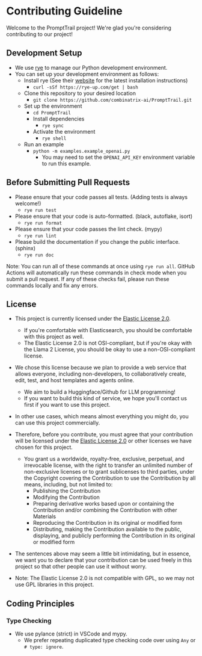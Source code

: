 # Contributing Guideline

Welcome to the PromptTrail project! We're glad you're considering contributing to our project!

## Development Setup

- We use [rye](https://rye-up.com/) to manage our Python development environment.
- You can set up your development environment as follows:
  - Install rye (See their [website](https://rye-up.com/) for the latest installation instructions)
    - `curl -sSf https://rye-up.com/get | bash`
  - Clone this repository to your desired location
    - `git clone https://github.com/combinatrix-ai/PromptTrail.git`
  - Set up the environment
    - `cd PromptTrail`
    - Install dependencies
      - `rye sync`
    - Activate the environment
      - `rye shell`
  - Run an example
    - `python -m examples.example_openai.py`
      - You may need to set the `OPENAI_API_KEY` environment variable to run this example.

## Before Submitting Pull Requests

- Please ensure that your code passes all tests. (Adding tests is always welcome!)
  - `rye run test`
- Please ensure that your code is auto-formatted. (black, autoflake, isort)
  - `rye run format`
- Please ensure that your code passes the lint check. (mypy)
  - `rye run lint`
- Please build the documentation if you change the public interface. (sphinx)
  - `rye run doc`

Note: You can run all of these commands at once using `rye run all`. GitHub Actions will automatically run these commands in check mode when you submit a pull request. If any of these checks fail, please run these commands locally and fix any errors.

## License

- This project is currently licensed under the [Elastic License 2.0](https://www.elastic.co/licensing/elastic-license).
  - If you're comfortable with Elasticsearch, you should be comfortable with this project as well.
  - The Elastic License 2.0 is not OSI-compliant, but if you're okay with the Llama 2 License, you should be okay to use a non-OSI-compliant license.
- We chose this license because we plan to provide a web service that allows everyone, including non-developers, to collaboratively create, edit, test, and host templates and agents online.
  - We aim to build a Huggingface/Github for LLM programming!
  - If you want to build this kind of service, we hope you'll contact us first if you want to use this project.
- In other use cases, which means almost everything you might do, you can use this project commercially.

- Therefore, before you contribute, you must agree that your contribution will be licensed under the [Elastic License 2.0](https://www.elastic.co/licensing/elastic-license) or other licenses we have chosen for this project.
  - You grant us a worldwide, royalty-free, exclusive, perpetual, and irrevocable license, with the right to transfer an unlimited number of non-exclusive licenses or to grant sublicenses to third parties, under the Copyright covering the Contribution to use the Contribution by all means, including, but not limited to:
    - Publishing the Contribution
    - Modifying the Contribution
    - Preparing derivative works based upon or containing the Contribution and/or combining the Contribution with other Materials
    - Reproducing the Contribution in its original or modified form
    - Distributing, making the Contribution available to the public, displaying, and publicly performing the Contribution in its original or modified form

- The sentences above may seem a little bit intimidating, but in essence, we want you to declare that your contribution can be used freely in this project so that other people can use it without worry.

- Note: The Elastic License 2.0 is not compatible with GPL, so we may not use GPL libraries in this project.

## Coding Principles

### Type Checking

- We use pylance (strict) in VSCode and mypy.
  - We prefer repeating duplicated type checking code over using `Any` or `# type: ignore`.